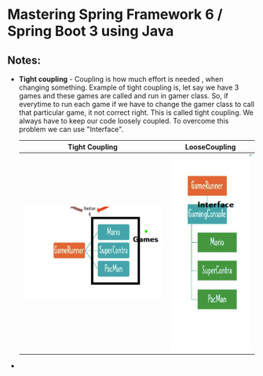 # Mastering Spring Framework 6 / Spring Boot 3 using Java

## Notes:
* __Tight coupling__  -   Coupling is how much effort is needed , when changing something. Example of tight coupling is, let say we have 3  games and these games are called and run in gamer class. So, if everytime to run each game if we have to change the gamer class to call that particular game, it not correct right. This is called tight coupling. We always have to keep our code loosely coupled. To overcome this problem we can use "Interface".
 
    Tight Coupling |  LooseCoupling
    :---: | :---:
    ![](https://github.com/lakshmir1098/Spring6-with-Java/blob/master/images/tight%20coupling.png) | ![](https://github.com/lakshmir1098/Spring6-with-Java/blob/master/images/Loose%20coupling.png)

*
